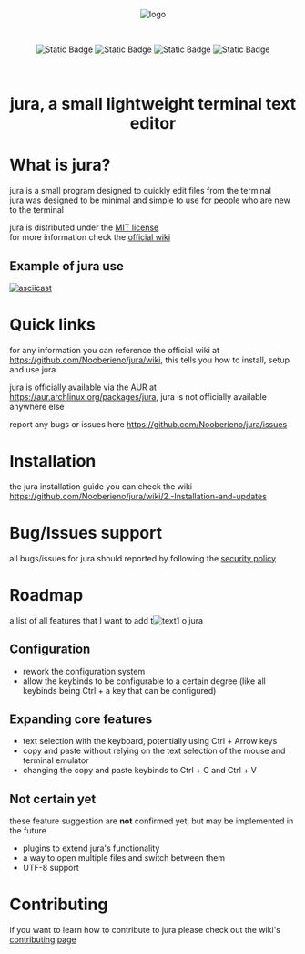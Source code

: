 <div align = center>

![logo](https://github.com/user-attachments/assets/07834f35-49c0-4e05-9536-08cac8d52545)


<br>  

![Static Badge](https://img.shields.io/badge/License-MIT-lightgreen?link=!%5BStatic%20Badge%5D(https%3A%2F%2Fimg.shields.io%2Fbadge%2F%3AbadgeContent%3Flink%3Dhttps%253A%252F%252Fgithub.com%252FNooberieno%252Fjura%252Fblob%252Fmain%252FLICENSE)) 
![Static Badge](https://img.shields.io/badge/official_wiki-yellow?link=https%3A%2F%2Fgithub.com%2FNooberieno%2Fjura%2Fwiki)
![Static Badge](https://img.shields.io/badge/issues-red?link=https%3A%2F%2Fgithub.com%2FNooberieno%2Fjura%2Fissues)
![Static Badge](https://img.shields.io/badge/AUR-jura-blue?logo=arch-linux&logoColor=1793d1&link=https%3A%2F%2Faur.archlinux.org%2Fpackages%2Fjura)

</br>

# jura, a small lightweight terminal text editor 

</div>

# What is jura?
jura is a small program designed to quickly edit files from the terminal  
jura was designed to be minimal and simple to use for people who are new to the terminal

jura is distributed under the [MIT license](https://github.com/Nooberieno/jura/blob/main/LICENSE)  
for more information check the [official wiki](https://github.com/Nooberieno/jura/wiki)

## Example of jura use
[![asciicast](https://asciinema.org/a/645939.svg)](https://asciinema.org/a/645939)

# Quick links
for any information you can reference the official wiki at https://github.com/Nooberieno/jura/wiki, this tells you how to install, setup and use jura  

jura is officially available via the AUR at https://aur.archlinux.org/packages/jura, jura is not officially available anywhere else  

report any bugs or issues here https://github.com/Nooberieno/jura/issues

# Installation
the jura installation guide you can check the wiki https://github.com/Nooberieno/jura/wiki/2.-Installation-and-updates

# Bug/Issues support
all bugs/issues for jura should reported by following the [security policy](https://github.com/Nooberieno/jura/blob/main/SECURITY.md)

# Roadmap
a list of all features that I want to add t![text1](https://github.com/user-attachments/assets/a9fe1827-6c98-49da-b31c-a299c66ebc98)
o jura
## Configuration
- rework the configuration system
- allow the keybinds to be configurable to a certain degree (like all keybinds being Ctrl + a key that can be configured)
## Expanding core features
- text selection with the keyboard, potentially using Ctrl + Arrow keys
- copy and paste without relying on the text selection of the mouse and terminal emulator
- changing the copy and paste keybinds to Ctrl + C and Ctrl + V
## Not certain yet
these feature suggestion are **not** confirmed yet, but may be implemented in the future
- plugins to extend jura's functionality
- a way to open multiple files and switch between them
- UTF-8 support

# Contributing
if you want to learn how to contribute to jura please check out the wiki's [contributing page](https://github.com/Nooberieno/jura/wiki/Contributing)

